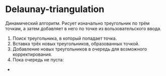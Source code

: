 # Delaunay-triangulation

Динамический алгоритм. Рисует изначально треугольник по трём точкам, а затем добавляет в него по точке из вользовательского ввода.

1. Поиск треугольника, в который попадает точка.
2. Вставка трёх новых треугольников, образованных точкой.
3. Добавление новых треугольников в очередь для возможного корректирования.
4. Пока очередь не пуста:
-

